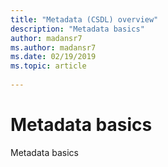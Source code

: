 ```yaml
---
title: "Metadata (CSDL) overview"
description: "Metadata basics"
author: madansr7
ms.author: madansr7
ms.date: 02/19/2019
ms.topic: article
 
---
```


# Metadata basics

Metadata basics